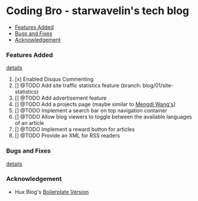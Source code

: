# Coding Bro - starwavelin's tech blog

- [Features Added](#features-added)
- [Bugs and Fixes](#bugs-and-fixes)
- [Acknowledgement](#acknowledgement)

### Features Added
[details](https://starwavelin.com/2019/05/24/feature-adding-on-my-blog/)
1. [x] Enabled Disqus Commenting
2. [] @TODO Add site traffic statistics feature (branch: blog/01/site-statistics)
3. [] @TODO Add advertisement feature
4. [] @TODO Add a projects page (maybe similar to [Mengdi Wang's](https://www.iammengdiwang.com/project.html))
5. [] @TODO Implement a search bar on top navigation container
6. [] @TODO Allow blog viewers to toggle between the available languages of an article
7. [] @TODO Implement a reward button for articles
8. [] @TODO Provide an XML for RSS readers


### Bugs and Fixes
[details](https://starwavelin.com/2018/05/24/bug-fixes-on-my-blog/)

### Acknowledgement
- Hux Blog's [Boilerplate Version](https://github.com/Huxpro/huxblog-boilerplate)
